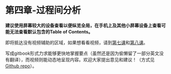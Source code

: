 # 第四章-过程间分析

**建议使用屏幕较大的设备查看以便纵览全局，在手机上及其他小屏幕设备上查看可能无法查看默认包含的Table of Contents。**

即将抵达没有视频辅助的区域，如果想看看视频，请到[第七课](https://www.bilibili.com/video/BV1GQ4y1T7zm)和[第八课](https://www.bilibili.com/video/BV1gg4y1z78p)。

写成gitbook形式力求能够更快地掌握要点（虽然还是因为偷懒留了一部分英文没有翻译），而视频则能动态地呈现内容。欢迎大家提出意见和建议！（方式见[Github repo](https://github.com/RangerNJU/Static-Program-Analysis-Book)）。

